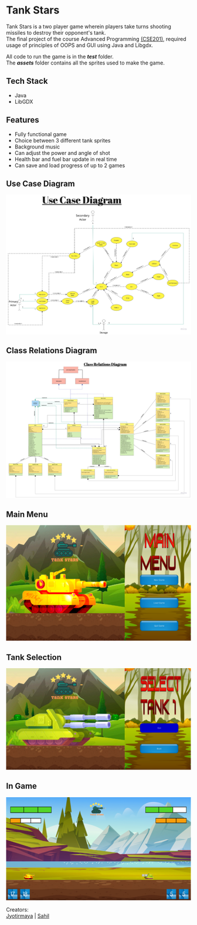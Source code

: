 # Tank Stars

Tank Stars is a two player game wherein players take turns shooting missiles to destroy their opponent's tank.  
The final project of the course Advanced Programming [(CSE201)](http://techtree.iiitd.edu.in/viewDescription/filename?=CSE201), required usage of principles of OOPS and GUI using Java and Libgdx.  

All code to run the game is in the **_test_** folder.  
The **_assets_** folder contains all the sprites used to make the game.

## Tech Stack

* Java
* LibGDX


## Features

* Fully functional game
* Choice between 3 different tank sprites
* Background music
* Can adjust the power and angle of shot
* Health bar and fuel bar update in real time
* Can save and load progress of up to 2 games

## Use Case Diagram

![](Use_case_diagram.jpg)



## Class Relations Diagram

![](Class_Relations_diagram.jpg)


## Main Menu

![](Home_Menu.png)



## Tank Selection

![](Select_Tank.png)




## In Game

![](In_Game.png)


Creators:  
[Jyotirmaya](https://github.com/JyotirS420) | [Sahil](https://github.com/sahilence)

